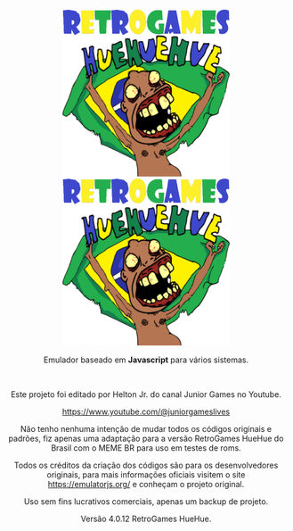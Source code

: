 
<div align = center>

<img width = 300 src = docs/Logo-light.png#gh-dark-mode-only>
<img width = 300 src = docs/Logo.png#gh-light-mode-only>
 
<br>

Emulador baseado em **Javascript** para vários sistemas.

<br>

Este projeto foi editado por Helton Jr. do canal Junior Games no Youtube.

https://www.youtube.com/@juniorgameslives

Não tenho nenhuma intenção de mudar todos os códigos originais e padrões, fiz apenas uma adaptação para a versão RetroGames HueHue do Brasil com o MEME BR para uso em testes de roms.

Todos os créditos da criação dos códigos são para os desenvolvedores originais, para mais informações oficiais visitem o site https://emulatorjs.org/ e conheçam o projeto original.

Uso sem fins lucrativos comerciais, apenas um backup de projeto.

Versão 4.0.12 RetroGames HueHue.
